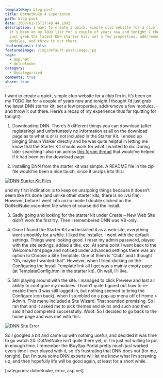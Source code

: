 ```yaml
---
templateKey: blog-post
title: DotNetNuke 4 Experience
path: blog-post
date: 2007-01-16T17:49:44.100Z
description: I want to create a quick, simple club website for a club I’m in.
  It’s been on my TODO list for a couple of years now and tonight I thought I’d
  just grab the latest DNN starter kit, set a few properties, add/remove a few
  modules, and throw it out there.
featuredpost: false
featuredimage: /img/default-post-image.jpg
tags:
  - asp.net
  - dotnetnuke
category:
  - Uncategorized
comments: true
share: true
---
```

<!--StartFragment-->

I want to create a quick, simple club website for a club I’m in. It’s been on my TODO list for a couple of years now and tonight I thought I’d just grab the latest DNN starter kit, set a few properties, add/remove a few modules, and throw it out there. Here’s a recap of my experience thus far (quitting for tonight):

1) Downloading DNN. There’s 5 different things you can download (after registering) and unfortunately no information at all on the download page as to what is or is not included in the Starter Kit. I ended up pinging Shaun Walker directly and he was quite helpful in letting me know that the Starter Kit should work for what I wanted to do. During later searching I also ran across [this forum thread](http://www.dotnetnuke.com/Community/ForumsDotNetNuke/tabid/795/forumid/107/threadid/45348/scope/posts/Default.aspx) that would’ve helped if it had been on the download page.

2) Installing DNN from the starter kit was simple. A README file in the zip file would’ve been a nice touch, since it unzips into this:

[![DNN Starter Kit Files](<>)](http://aspadvice.com/images/dnnfiles.gif)

and my first inclination is to keep on unzipping things because it doesn’t seem like it’s done (and unlike other starter kits, there is no .vsi file). However, before I went into unzip mode I double clicked on the DotNetNuke.vscontent file which of course did the install.

3) Sadly going and looking for the starter kit under Create – New Web Site didn’t work the first try. Then I remembered DNN was VB-only.

4) Once I found the Starter Kit and installed it as a web site, everything went smoothly for a while. I liked the installer. I went with the default settings. Things were looking good. I reset my admin password, played with the site settings, added a title, etc. At some point I went back to the Welcome.html page and noticed under advanced settings there was an option to Choose a Site Template. One of them is “Club” and I thought “Oh, maybe I wanted that”. However, when I tried clicking on the Configuring the Install Template link all I got was a mainly empty page (at TemplateConfig.html in the starter kit). Oh well, I’ll live.

5) Still playing around with the site. I managed to click Preview and lost all ability to configure my modules. I hadn’t quite figured out how to re-enable them (I was still logged in, but nothing seemed to bring the Configure icon back), when I stumbled on a pop-up menu off of Home > Admin. This menu included a Site Wizard. That sounded promising. So I ran that and it asked me to pick themes and skins and such and then said it had completed successfully. Woot. So I decided to go back to the home page and was met with this:

![DNN Site Error](<>)

So I googled a bit and came up with nothing useful, and decided it was time to go watch 24. DotNetNuke isn’t quite there yet, or I’m just not willing to put in enough time. I remember the IBuySpy Portal pretty much just worked every time I ever played with it, so it’s frustrating that DNN does not (for me, tonight). But I’m sure some DNN experts will let me know what I’m screwing up, and then hopefully life will be good again, at least for a short while.

\[categories: dotnetnuke, error, asp.net]

<!--EndFragment-->